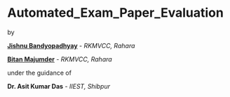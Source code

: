 # Automated_Exam_Paper_Evaluation
by

[**Jishnu Bandyopadhyay**](https://github.com/TheRealJishnu) - *RKMVCC, Rahara*

[**Bitan Majumder**](https://github.com/bitanM) - *RKMVCC, Rahara*


under the guidance of

**Dr. Asit Kumar Das** - *IIEST, Shibpur*

